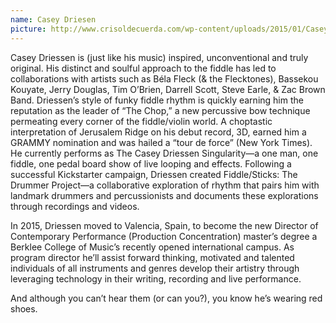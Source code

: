 ```yaml
---
name: Casey Driesen
picture: http://www.crisoldecuerda.com/wp-content/uploads/2015/01/Casey-Driesen-pic-2016.jpg
---
```


Casey Driessen is (just like his music) inspired, unconventional and truly original. His distinct and soulful approach to the fiddle has led to collaborations with artists such as Béla Fleck (& the Flecktones), Bassekou Kouyate, Jerry Douglas, Tim O’Brien, Darrell Scott, Steve Earle, & Zac Brown Band. Driessen’s style of funky fiddle rhythm is quickly earning him the reputation as the leader of “The Chop,” a new percussive bow technique permeating every corner of the fiddle/violin world. A choptastic interpretation of Jerusalem Ridge on his debut record, 3D, earned him a GRAMMY nomination and was hailed a “tour de force” (New York Times). He currently performs as The Casey Driessen Singularity—a one man, one fiddle, one pedal board show of live looping and effects. Following a successful Kickstarter campaign, Driessen created Fiddle/Sticks: The Drummer Project—a collaborative exploration of rhythm that pairs him with landmark drummers and percussionists and documents these explorations through recordings and videos.

In 2015, Driessen moved to Valencia, Spain, to become the new Director of Contemporary Performance (Production Concentration) master’s degree a Berklee College of Music’s recently opened international campus. As program director he’ll assist forward thinking, motivated and talented individuals of all instruments and genres develop their artistry through leveraging technology in their writing, recording and live performance.

And although you can’t hear them (or can you?), you know he’s wearing red shoes.
